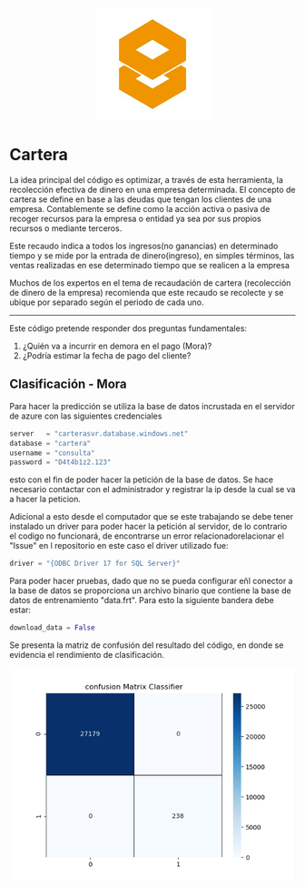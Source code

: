 <p align="center">
	<img src="images/databiz_image.jpeg" width="200" title="logotipo_repositorio">
</p>


# Cartera

La idea principal del código es optimizar, a través de esta herramienta, la recolección efectiva  de dinero en una empresa determinada. El concepto de cartera se define en base a las deudas que tengan los clientes de una empresa. Contablemente se define como la acción activa o pasiva de recoger recursos para la empresa o entidad ya sea por sus propios recursos o mediante terceros.

Este recaudo indica a todos los ingresos(no ganancias) en determinado tiempo y se mide por la entrada de dinero(ingreso), en simples términos, las ventas realizadas en ese determinado tiempo que se realicen a la empresa

Muchos de los expertos en el tema de recaudación de cartera (recolección de dinero de la empresa) recomienda que este recaudo se recolecte y se ubique por separado según el periodo de cada uno.

---

Este código pretende responder dos preguntas fundamentales:

1. ¿Quién va a incurrir en demora en el pago (Mora)?
2. ¿Podría estimar la fecha de pago del cliente?

## Clasificación - Mora

Para hacer la predicción se utiliza la base de datos incrustada en el servidor de azure con las siguientes credenciales 

```python
server   = "carterasvr.database.windows.net"
database = "cartera"
username = "consulta"
password = "D4t4b1z2.123" 
```

esto con el fin de poder hacer la petición de la base de datos. Se hace necesario contactar con el administrador y registrar la ip desde la cual se va a hacer la peticion. 

Adicional a esto desde el computador que se este trabajando se debe tener instalado un driver para poder hacer la petición al servidor, de lo contrario el codigo no funcionará, de encontrarse un error relacionadorelacionar el "Issue" en l repositorio en este caso el driver utilizado fue:

```python
driver = "{ODBC Driver 17 for SQL Server}"
```

Para poder hacer pruebas, dado que no se pueda configurar eñl conector a la base de datos se proporciona un archivo binario que contiene la base de datos de entrenamiento "data.frt". Para esto la siguiente bandera debe estar:

```python
download_data = False
```

Se presenta la matriz de confusión del resultado del código, en donde se evidencia el rendimiento de clasificación.


<p align="center">
	<img src="confusion_matrix.png" width="500" title="matriz_confusion">
</p>



